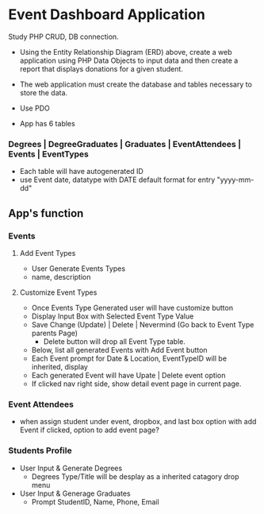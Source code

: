 # Event Dashboard Application
Study PHP CRUD, DB connection.

- Using the Entity Relationship Diagram (ERD) above, create a web application using PHP Data Objects to input data and then create a report that displays donations for a given student.
- The web application must create the database and tables necessary to store the data.

- Use PDO 
- App has 6 tables 
### Degrees | DegreeGraduates | Graduates | EventAttendees | Events | EventTypes
- Each table will have autogenerated ID 
- use Event date, datatype with DATE default format for entry "yyyy-mm-dd"

## App's function

### Events 
1. Add Event Types  
    - User Generate Events Types
    - name, description

2. Customize Event Types
    - Once Events Type Generated user will have customize button
    - Display Input Box with Selected Event Type Value
    - Save Change (Update) | Delete | Nevermind (Go back to Event Type parents Page)
      - Delete button will drop all Event Type table.  
    - Below, list all generated Events with Add Event button
    - Each Event prompt for Date & Location, EventTypeID will be inherited, display 
    - Each generated Event will have Upate | Delete event option
    - If clicked nav right side, show detail event page in current page.

### Event Attendees
- when assign student under event, dropbox, and last box option with add Event if clicked, option to add event page?
### Students Profile
- User Input & Generate Degrees
  - Degrees Type/Title  will be desplay as a inherited catagory drop menu
- User Input & Generage Graduates
    - Prompt StudentID, Name, Phone, Email
